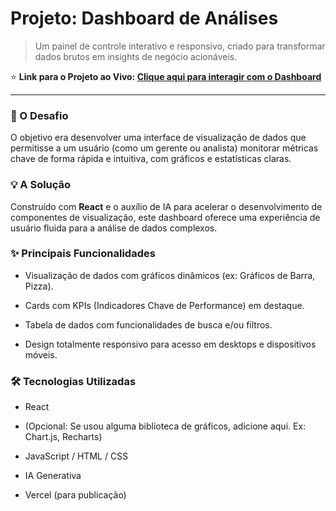 # Projeto: Dashboard de Análises



> Um painel de controle interativo e responsivo, criado para transformar dados brutos em insights de negócio acionáveis.



⭐ **Link para o Projeto ao Vivo: [Clique aqui para interagir com o Dashboard](https://projetoportifolio-petshov1.vercel.app/)**



---



### 🎯 O Desafio

O objetivo era desenvolver uma interface de visualização de dados que permitisse a um usuário (como um gerente ou analista) monitorar métricas chave de forma rápida e intuitiva, com gráficos e estatísticas claras.



### 💡 A Solução

Construído com **React** e o auxílio de IA para acelerar o desenvolvimento de componentes de visualização, este dashboard oferece uma experiência de usuário fluida para a análise de dados complexos.



### ✨ Principais Funcionalidades

- Visualização de dados com gráficos dinâmicos (ex: Gráficos de Barra, Pizza).

- Cards com KPIs (Indicadores Chave de Performance) em destaque.

- Tabela de dados com funcionalidades de busca e/ou filtros.

- Design totalmente responsivo para acesso em desktops e dispositivos móveis.



### 🛠️ Tecnologias Utilizadas

- React

- (Opcional: Se usou alguma biblioteca de gráficos, adicione aqui. Ex: Chart.js, Recharts)

- JavaScript / HTML / CSS

- IA Generativa

- Vercel (para publicação)
